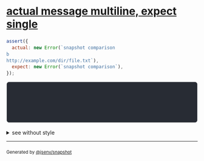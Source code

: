 # [actual message multiline, expect single](../../error.test.js#L74)

```js
assert({
  actual: new Error(`snapshot comparison
b
http://example.com/dir/file.txt`),
  expect: new Error(`snapshot comparison`),
});
```

![img](throw.svg)

<details>
  <summary>see without style</summary>

```console
AssertionError: actual and expect are different

actual: Error: snapshot comparison
b
http://example.com/dir/file.txt
expect: Error: snapshot comparison
```

</details>


---

<sub>
  Generated by <a href="https://github.com/jsenv/core/tree/main/packages/tooling/snapshot">@jsenv/snapshot</a>
</sub>
